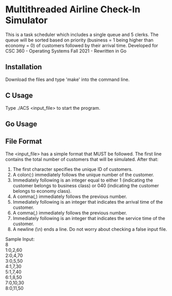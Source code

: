 # Multithreaded Airline Check-In Simulator

This is a task scheduler which includes a single queue and 5 clerks. The queue will be sorted based on priority (business = 1 being higher than economy = 0) of customers followed by their arrival time. 
Developed for CSC 360 - Operating Systems Fall 2021 - Rewritten in Go

## Installation

Download the files and type 'make' into the command line.

## C Usage

Type ./ACS <input_file> to start the program.

## Go Usage

## File Format

The <input_file> has a simple format that MUST be followed. The first line contains the total number of customers that will be simulated. After that:
1. The first character specifies the unique ID of customers.
2. A colon(:) immediately follows the unique number of the customer.
3. Immediately following is an integer equal to either 1 (indicating the customer belongs to business class) or 040
(indicating the customer belongs to economy class).
4. A comma(,) immediately follows the previous number.
5. Immediately following is an integer that indicates the arrival time of the customer.
6. A comma(,) immediately follows the previous number.
7. Immediately following is an integer that indicates the service time of the customer.
8. A newline (\n) ends a line.
Do not worry about checking a false input file.

Sample Input:<br/>
8<br/>
1:0,2,60<br/>
2:0,4,70<br/>
3:0,5,50<br/>
4:1,7,30<br/>
5:1,7,40<br/>
6:1,8,50<br/>
7:0,10,30<br/>
8:0,11,50<br/>
